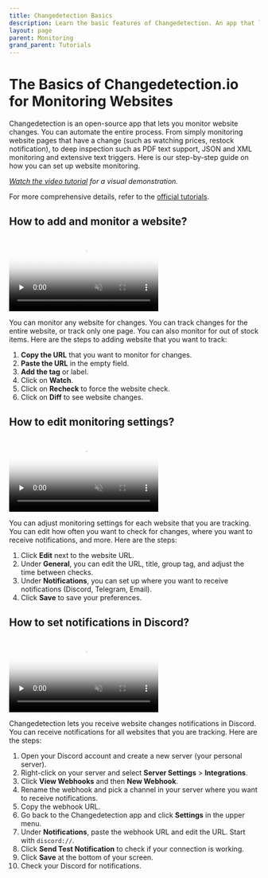 ```yaml
---
title: Changedetection Basics
description: Learn the basic features of Changedetection. An app that lets you monitor any website for changes and get notified of e.g. updates or price changes.
layout: page
parent: Monitoring
grand_parent: Tutorials
---
```


# The Basics of Changedetection.io for Monitoring Websites

Changedetection is an open-source app that lets you monitor website changes. You can automate the entire process. From simply monitoring website pages that have a change (such as watching prices, restock notification), to deep inspection such as PDF text support, JSON and XML monitoring and extensive text triggers. Here is our step-by-step guide on how you can set up website monitoring.

_[Watch the video tutorial](https://www.youtube.com/watch?v=gszKMag4cUc) for a visual demonstration._

For more comprehensive details, refer to the [official tutorials](https://changedetection.io/tutorials).

## How to add and monitor a website?

<video controls loop muted preload="none" src="1-add-monitor-website.mp4" poster="1-add-monitor-website.webp">
</video>

You can monitor any website for changes. You can track changes for the entire website, or track only one page. You can also monitor for out of stock items. Here are the steps to adding website that you want to track:

1. **Copy the URL** that you want to monitor for changes.
2. **Paste the URL** in the empty field.
3. **Add the tag** or label.
4. Click on **Watch**.
5. Click on **Recheck** to force the website check.
6. Click on **Diff** to see website changes.

## How to edit monitoring settings?

<video controls loop muted preload="none" src="2-edit-settings.mp4" poster="2-edit-settings.webp">
</video>

You can adjust monitoring settings for each website that you are tracking. You can edit how often you want to check for changes, where you want to receive notifications, and more. Here are the steps:

1. Click **Edit** next to the website URL.
2. Under **General**, you can edit the URL, title, group tag, and adjust the time between checks.
3. Under **Notifications**, you can set up where you want to receive notifications (Discord, Telegram, Email).
4. Click **Save** to save your preferences.

## How to set notifications in Discord?

<video controls loop muted preload="none" src="3-add-discord-notifications.mp4" poster="3-add-discord-notifications.webp">
</video>

Changedetection lets you receive website changes notifications in Discord. You can receive notifications for all websites that you are tracking. Here are the steps:

1. Open your Discord account and create a new server (your personal server).
2. Right-click on your server and select **Server Settings** > **Integrations**.
3. Click **View Webhooks** and then **New Webhook**.
4. Rename the webhook and pick a channel in your server where you want to receive notifications.
5. Copy the webhook URL.
6. Go back to the Changedetection app and click **Settings** in the upper menu.
7. Under **Notifications**, paste the webhook URL and edit the URL. Start with `discord://`.
8. Click **Send Test Notification** to check if your connection is working.
9. Click **Save** at the bottom of your screen.
10. Check your Discord for notifications.
